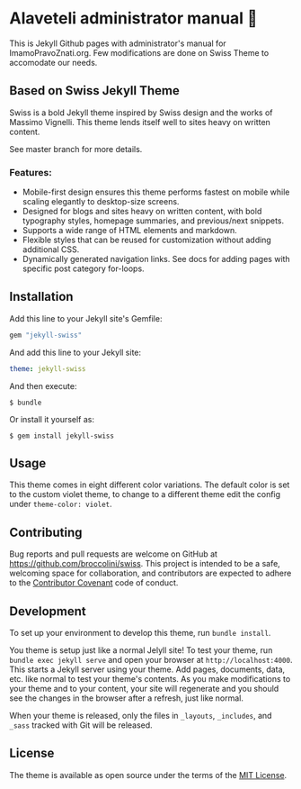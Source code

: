 # Alaveteli administrator manual :construction:

This is Jekyll Github pages with administrator's manual for ImamoPravoZnati.org. Few modifications are done on Swiss Theme to accomodate our needs.

## Based on Swiss Jekyll Theme

Swiss is a bold Jekyll theme inspired by Swiss design and the works of Massimo Vignelli. This theme lends itself well to sites heavy on written content.

See master branch for more details.

### Features:
* Mobile-first design ensures this theme performs fastest on mobile while scaling elegantly to desktop-size screens.
* Designed for blogs and sites heavy on written content, with bold typography styles, homepage summaries, and previous/next snippets.
* Supports a wide range of HTML elements and markdown.
* Flexible styles that can be reused for customization without adding additional CSS.
* Dynamically generated navigation links. See docs for adding pages with specific post category for-loops.

## Installation

Add this line to your Jekyll site's Gemfile:

```ruby
gem "jekyll-swiss"
```

And add this line to your Jekyll site:

```yaml
theme: jekyll-swiss
```

And then execute:

    $ bundle

Or install it yourself as:

    $ gem install jekyll-swiss

## Usage
This theme comes in eight different color variations. The default color is set to the custom violet theme, to change to a different theme edit the config under `theme-color: violet`.

## Contributing

Bug reports and pull requests are welcome on GitHub at https://github.com/broccolini/swiss. This project is intended to be a safe, welcoming space for collaboration, and contributors are expected to adhere to the [Contributor Covenant](http://contributor-covenant.org) code of conduct.

## Development

To set up your environment to develop this theme, run `bundle install`.

You theme is setup just like a normal Jelyll site! To test your theme, run `bundle exec jekyll serve` and open your browser at `http://localhost:4000`. This starts a Jekyll server using your theme. Add pages, documents, data, etc. like normal to test your theme's contents. As you make modifications to your theme and to your content, your site will regenerate and you should see the changes in the browser after a refresh, just like normal.

When your theme is released, only the files in `_layouts`, `_includes`, and `_sass` tracked with Git will be released.

## License

The theme is available as open source under the terms of the [MIT License](http://opensource.org/licenses/MIT).
